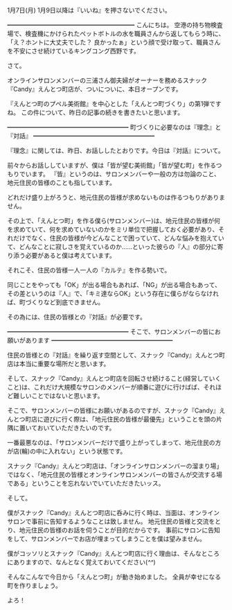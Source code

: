 1月7日(月) 1月9日以降は『いいね』を押さないでください。

━━━━━━━━━━━━━━━━━━━━━
こんにちは。
空港の持ち物検査場で、検査機にかけられたペットボトルの水を職員さんから返してもらう時に、「え？ホントに大丈夫でした？ 良かったぁ」という顔で受け取って、職員さんを不安にさせ続けているキングコング西野です。

さて。

オンラインサロンメンバーの三浦さん御夫婦がオーナーを務めるスナック『Candy』えんとつ町店が、ついについに、本日オープンです。

『えんとつ町のプペル美術館』を中心とした「えんとつ町づくり」の第1弾ですね。
この件について、昨日の記事の続きを書きたいと思います。

━━━━━━━━━━━━━━━━━━━━
町づくりに必要なのは『理念』と『対話』
━━━━━━━━━━━━━━━━━━━━

『理念』に関しては、昨日、お話ししたとおりです。今日は『対話』について。

前々からお話ししていますが、僕は「皆が望む美術館」「皆が望む町」を作るつもりでいます。
『皆』というのは、サロンメンバーや一般の方は勿論のこと、地元住民の皆様のことも指しています。

どれだけ盛り上がろうと、地元住民の皆様が求めないものは作るつもりがありません。

その上で、「えんとつ町」を作る僕ら(サロンメンバー)は、地元住民の皆様が何を求めていて、何を求めていないのかをミリ単位で把握しておく必要があり、それだけでなく、住民の皆様が今どんなことで困っていて、どんな悩みを抱えていて、どんなことに寂しさを覚えているのか……といった彼らの『人』の部分に寄り添う必要があると僕は考えています。

それこそ、住民の皆様一人一人の『カルテ』を作る勢いで。

同じことをやっても「OK」が出る場合もあれば、「NG」が出る場合もあって、その差というのは『人』で、「キミ達ならOK」という存在に僕らがならなければ、町づくりなど到底できません。

その為には、住民の皆様との『対話』が必要です。

━━━━━━━━━━━━━━━━━━━━
そこで、サロンメンバーの皆にお願いがあります
━━━━━━━━━━━━━━━━━━━━

住民の皆様との『対話』を繰り返す空間として、スナック『Candy』えんとつ町店は本当に重要な場所だと思います。

そして、スナック『Candy』えんとつ町店を回転させ続けること(経営していくこと)は、これだけ大規模なサロンのメンバーが順番に遊びに行けばば、それほど難しいことではないと思います。

そこで、サロンメンバーの皆様にお願いがあるのですが、スナック『Candy』えんとつ町店に遊びに行く際は、「地元住民の皆様が最優先」ということを頭の片隅に置いておいていただきたいのです。

一番最悪なのは、「サロンメンバーだけで盛り上がってしまって、地元住民の方が店(輪)の中に入れない」という状態です。

スナック『Candy』えんとつ町店は、「オンラインサロンメンバーの溜まり場」ではなく、「地元住民の皆様とオンラインサロンメンバーの皆さんが交流する場である」ということを忘れないでいていただきたいッス。

そして。

僕がスナック『Candy』えんとつ町店に呑みに行く時は、当面は、オンラインサロンで事前に告知するようなことは致しません。
地元住民の皆様と交流をとり、地元住民の皆様のお話を伺うことが目的だからです。
事前にサロンに告知をして、サロンメンバーでお店が埋まってしまうことを僕は望みません。

僕がコッソリとスナック『Candy』えんとつ町店に行く理由は、そんなところにありますので、なんとなく覚えておいてください(*^^*)

そんなこんなで今日から「えんとつ町」が動き始めました。
全員が幸せになる町を作りましょう。

よろ！


